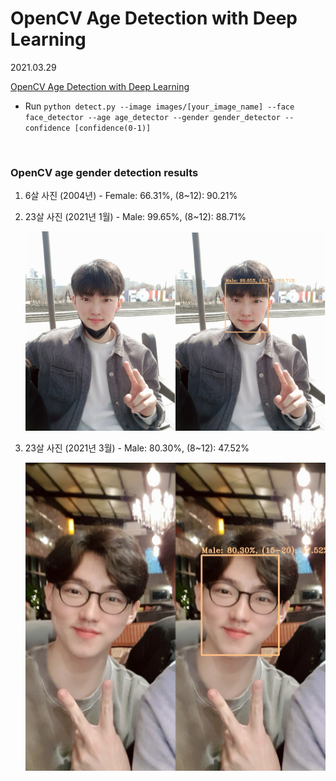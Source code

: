 # OpenCV Age Detection with Deep Learning

2021.03.29

[OpenCV Age Detection with Deep Learning](https://www.pyimagesearch.com/2020/04/13/opencv-age-detection-with-deep-learning/)

* Run `python detect.py --image images/[your_image_name] --face face_detector --age age_detector --gender gender_detector --confidence [confidence(0-1)]`

<br>

### OpenCV age gender detection results

1. 6살 사진 (2004년) - Female: 66.31%, (8~12): 90.21%

   

2. 23살 사진 (2021년 1월) - Male: 99.65%, (8~12): 88.71%

   ![result2](https://github.com/hyunmin0317/OpenCV_Study/blob/master/AgeGenderDetector/Github/result2.jpg?raw=true)

3. 23살 사진 (2021년 3월) - Male: 80.30%, (8~12): 47.52%

   ![result3](https://github.com/hyunmin0317/OpenCV_Study/blob/master/AgeGenderDetector/Github/result3.jpg?raw=true)